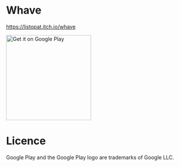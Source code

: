 # Whave

https://listopat.itch.io/whave

<a href='https://play.google.com/store/apps/details?id=com.ListopatGames.Whave&pcampaignid=MKT-Other-global-all-co-prtnr-py-PartBadge-Mar2515-1'>
<img width='230' alt='Get it on Google Play' src='https://play.google.com/intl/en_us/badges/images/generic/en_badge_web_generic.png'/>
</a>

# Licence
Google Play and the Google Play logo are trademarks of Google LLC.

